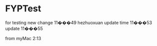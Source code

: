 FYPTest
=======

for testing
new change 11���49 hezhuoxuan
update time 11���53
update 11���55

from myMac
2:13